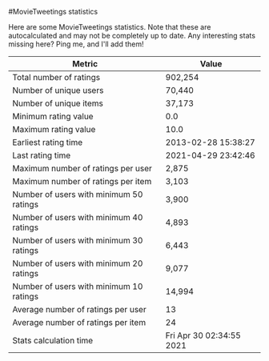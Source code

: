 #MovieTweetings statistics

Here are some MovieTweetings statistics. Note that these are autocalculated and may not be completely up to date. Any interesting stats missing here? Ping me, and I'll add them!

Metric | Value
--- | ---
Total number of ratings                 | 902,254
Number of unique users                  | 70,440
Number of unique items                  | 37,173
Minimum rating value                    | 0.0
Maximum rating value                    | 10.0
Earliest rating time                    | 2013-02-28 15:38:27
Last rating time                        | 2021-04-29 23:42:46
Maximum number of ratings per user      | 2,875
Maximum number of ratings per item      | 3,103
Number of users with minimum 50 ratings | 3,900
Number of users with minimum 40 ratings | 4,893
Number of users with minimum 30 ratings | 6,443
Number of users with minimum 20 ratings | 9,077
Number of users with minimum 10 ratings | 14,994
Average number of ratings per user      | 13
Average number of ratings per item      | 24
Stats calculation time                  | Fri Apr 30 02:34:55 2021


